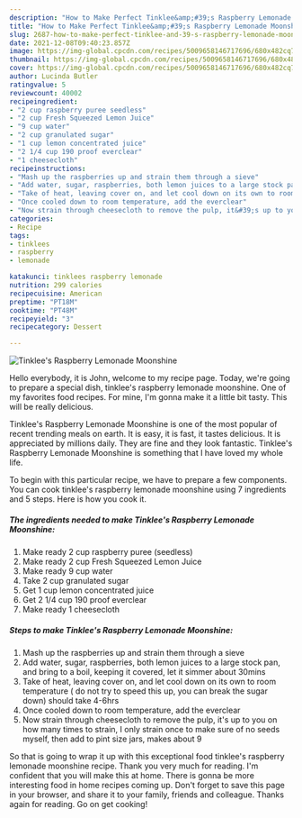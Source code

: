 ```yaml
---
description: "How to Make Perfect Tinklee&amp;#39;s Raspberry Lemonade Moonshine"
title: "How to Make Perfect Tinklee&amp;#39;s Raspberry Lemonade Moonshine"
slug: 2687-how-to-make-perfect-tinklee-and-39-s-raspberry-lemonade-moonshine
date: 2021-12-08T09:40:23.857Z
image: https://img-global.cpcdn.com/recipes/5009658146717696/680x482cq70/tinklees-raspberry-lemonade-moonshine-recipe-main-photo.jpg
thumbnail: https://img-global.cpcdn.com/recipes/5009658146717696/680x482cq70/tinklees-raspberry-lemonade-moonshine-recipe-main-photo.jpg
cover: https://img-global.cpcdn.com/recipes/5009658146717696/680x482cq70/tinklees-raspberry-lemonade-moonshine-recipe-main-photo.jpg
author: Lucinda Butler
ratingvalue: 5
reviewcount: 40002
recipeingredient:
- "2 cup raspberry puree seedless"
- "2 cup Fresh Squeezed Lemon Juice"
- "9 cup water"
- "2 cup granulated sugar"
- "1 cup lemon concentrated juice"
- "2 1/4 cup 190 proof everclear"
- "1 cheesecloth"
recipeinstructions:
- "Mash up the raspberries up and strain them through a sieve"
- "Add water, sugar, raspberries, both lemon juices to a large stock pan, and bring to a boil, keeping it covered, let it simmer about 30mins"
- "Take of heat, leaving cover on, and let cool down on its own to room temperature  ( do not try to speed this up, you can break the sugar down) should take 4-6hrs"
- "Once cooled down to room temperature, add the everclear"
- "Now strain through cheesecloth to remove the pulp, it&#39;s up to you on how many times to strain, I only strain once to make sure of no seeds myself, then add to pint size jars, makes about 9"
categories:
- Recipe
tags:
- tinklees
- raspberry
- lemonade

katakunci: tinklees raspberry lemonade 
nutrition: 299 calories
recipecuisine: American
preptime: "PT18M"
cooktime: "PT48M"
recipeyield: "3"
recipecategory: Dessert

---
```



![Tinklee&#39;s Raspberry Lemonade Moonshine](https://img-global.cpcdn.com/recipes/5009658146717696/680x482cq70/tinklees-raspberry-lemonade-moonshine-recipe-main-photo.jpg)

Hello everybody, it is John, welcome to my recipe page. Today, we're going to prepare a special dish, tinklee&#39;s raspberry lemonade moonshine. One of my favorites food recipes. For mine, I'm gonna make it a little bit tasty. This will be really delicious.

Tinklee&#39;s Raspberry Lemonade Moonshine is one of the most popular of recent trending meals on earth. It is easy, it is fast, it tastes delicious. It is appreciated by millions daily. They are fine and they look fantastic. Tinklee&#39;s Raspberry Lemonade Moonshine is something that I have loved my whole life.




To begin with this particular recipe, we have to prepare a few components. You can cook tinklee&#39;s raspberry lemonade moonshine using 7 ingredients and 5 steps. Here is how you cook it.

<!--inarticleads1-->

##### The ingredients needed to make Tinklee&#39;s Raspberry Lemonade Moonshine:

1. Make ready 2 cup raspberry puree (seedless)
1. Make ready 2 cup Fresh Squeezed Lemon Juice
1. Make ready 9 cup water
1. Take 2 cup granulated sugar
1. Get 1 cup lemon concentrated juice
1. Get 2 1/4 cup 190 proof everclear
1. Make ready 1 cheesecloth




<!--inarticleads2-->

##### Steps to make Tinklee&#39;s Raspberry Lemonade Moonshine:

1. Mash up the raspberries up and strain them through a sieve
1. Add water, sugar, raspberries, both lemon juices to a large stock pan, and bring to a boil, keeping it covered, let it simmer about 30mins
1. Take of heat, leaving cover on, and let cool down on its own to room temperature  ( do not try to speed this up, you can break the sugar down) should take 4-6hrs
1. Once cooled down to room temperature, add the everclear
1. Now strain through cheesecloth to remove the pulp, it&#39;s up to you on how many times to strain, I only strain once to make sure of no seeds myself, then add to pint size jars, makes about 9




So that is going to wrap it up with this exceptional food tinklee&#39;s raspberry lemonade moonshine recipe. Thank you very much for reading. I'm confident that you will make this at home. There is gonna be more interesting food in home recipes coming up. Don't forget to save this page in your browser, and share it to your family, friends and colleague. Thanks again for reading. Go on get cooking!
